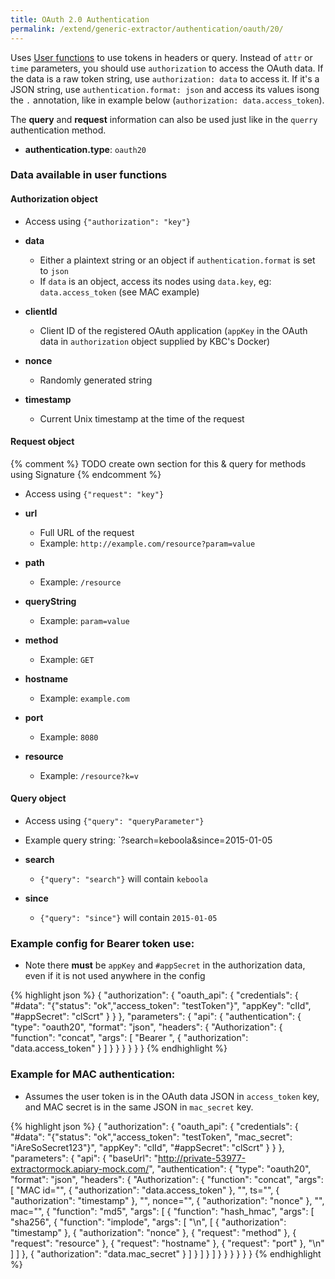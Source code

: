 ```yaml
---
title: OAuth 2.0 Authentication
permalink: /extend/generic-extractor/authentication/oauth/20/
---
```


Uses [User functions](/extend/generic-extractor/user-functions/) to use tokens in headers or query. Instead of `attr` or `time` parameters, you should use `authorization` to access the OAuth data. If the data is a raw token string, use `authorization: data` to access it. If it's a JSON string, use `authentication.format: json` and access its values isong the `.` annotation, like in example below (`authorization: data.access_token`).

The **query** and **request** information can also be used just like in the `querry` authentication method.

- **authentication.type**: `oauth20`

### Data available in user functions

#### Authorization object
- Access using `{"authorization": "key"}`

- **data**
    - Either a plaintext string or an object if `authentication.format` is set to `json`
    - If `data` is an object, access its nodes using `data.key`, eg: `data.access_token` (see MAC example)
- **clientId**
    - Client ID of the registered OAuth application (`appKey` in the OAuth data in `authorization` object supplied by KBC's Docker)
- **nonce**
    - Randomly generated string
- **timestamp**
    - Current Unix timestamp at the time of the request

#### Request object
{% comment %}
TODO create own section for this & query for methods using Signature
{% endcomment %}
- Access using `{"request": "key"}`

- **url**
    - Full URL of the request
    - Example: `http://example.com/resource?param=value`
- **path**
    - Example: `/resource`
- **queryString**
    - Example: `param=value`
- **method**
    - Example: `GET`
- **hostname**
    - Example: `example.com`
- **port**
    - Example: `8080`
- **resource**
    - Example: `/resource?k=v`

#### Query object
- Access using `{"query": "queryParameter"}`

- Example query string: `?search=keboola&since=2015-01-05

- **search**
    - `{"query": "search"}` will contain `keboola`
- **since**
    - `{"query": "since"}` will contain `2015-01-05`

### Example config for **Bearer** token use:
- Note there **must** be `appKey` and `#appSecret` in the authorization data, even if it is not used anywhere in the config

{% highlight json %}
{
    "authorization": {
        "oauth_api": {
            "credentials": {
                "#data": "{\"status\": \"ok\",\"access_token\": \"testToken\"}",
                "appKey": "clId",
                "#appSecret": "clScrt"
            }
        }
    },
    "parameters": {
        "api": {
            "authentication": {
                "type": "oauth20",
                "format": "json",
                "headers": {
                    "Authorization": {
                        "function": "concat",
                        "args": [
                            "Bearer ",
                            {
                                "authorization": "data.access_token"
                            }
                        ]
                    }
                }
            }
        }
    }
}
{% endhighlight %}

### Example for **MAC** authentication:
- Assumes the user token is in the OAuth data JSON in `access_token` key, and MAC secret is in the same JSON in `mac_secret` key.


{% highlight json %}
{
    "authorization": {
        "oauth_api": {
            "credentials": {
                "#data": "{\"status\": \"ok\",\"access_token\": \"testToken\", \"mac_secret\": \"iAreSoSecret123\"}",
                "appKey": "clId",
                "#appSecret": "clScrt"
            }
        }
    },
    "parameters": {
        "api": {
            "baseUrl": "http://private-53977-extractormock.apiary-mock.com/",
            "authentication": {
                "type": "oauth20",
                "format": "json",
                "headers": {
                    "Authorization": {
                        "function": "concat",
                        "args": [
                            "MAC id=\"",
                            {
                                "authorization": "data.access_token"
                            },
                            "\", ts=\"",
                            {
                                "authorization": "timestamp"
                            },
                            "\", nonce=\"",
                            {
                                "authorization": "nonce"
                            },
                            "\", mac=\"",
                            {
                                "function": "md5",
                                "args": [
                                    {
                                        "function": "hash_hmac",
                                        "args": [
                                            "sha256",
                                            {
                                                "function": "implode",
                                                "args": [
                                                    "\n",
                                                    [
                                                        {
                                                            "authorization": "timestamp"
                                                        },
                                                        {
                                                            "authorization": "nonce"
                                                        },
                                                        {
                                                            "request": "method"
                                                        },
                                                        {
                                                            "request": "resource"
                                                        },
                                                        {
                                                            "request": "hostname"
                                                        },
                                                        {
                                                            "request": "port"
                                                        },
                                                        "\n"
                                                    ]
                                                ]
                                            },
                                            {
                                                "authorization": "data.mac_secret"
                                            }
                                        ]
                                    }
                                ]
                            }
                        ]
                    }
                }
            }
        }
    }
}
{% endhighlight %}
